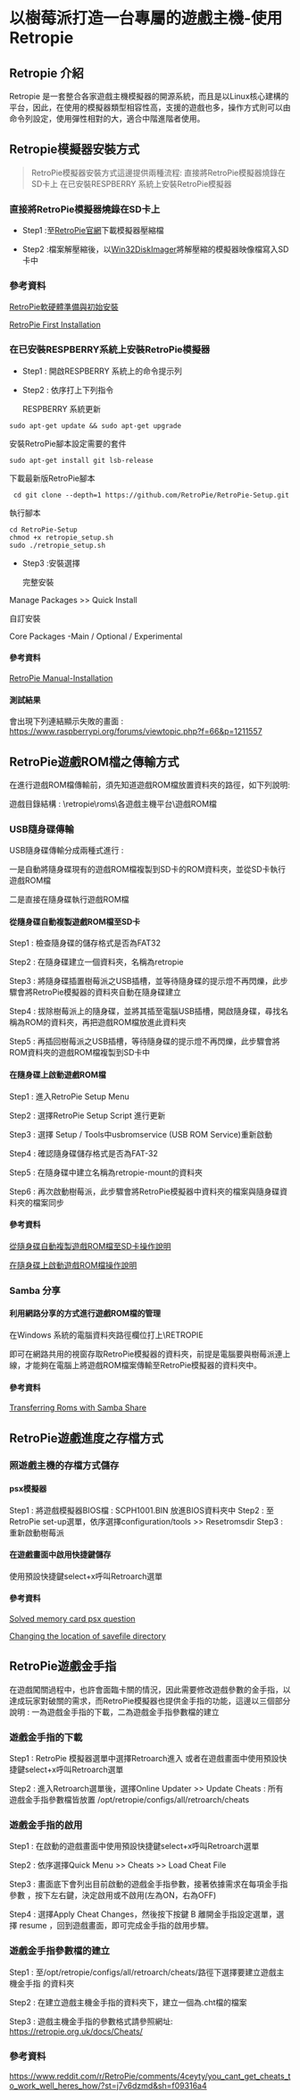 
# 以樹莓派打造一台專屬的遊戲主機-使用Retropie

## Retropie 介紹

Retropie 是一套整合各家遊戲主機模擬器的開源系統，而且是以Linux核心建構的平台，因此，在使用的模擬器類型相容性高，支援的遊戲也多，操作方式則可以由命令列設定，使用彈性相對的大，適合中階進階者使用。

## Retropie模擬器安裝方式

> RetroPie模擬器安裝方式這邊提供兩種流程:
> 直接將RetroPie模擬器燒錄在SD卡上
> 在已安裝RESPBERRY 系統上安裝RetroPie模擬器

### 直接將RetroPie模擬器燒錄在SD卡上

- Step1 :至[RetroPie官網](https://retropie.org.uk/download/)下載模擬器壓縮檔

- Step2 :檔案解壓縮後，以[Win32DiskImager](https://sourceforge.net/projects/win32diskimager/)將解壓縮的模擬器映像檔寫入SD卡中

### 參考資料

[RetroPie軟硬體準備與初始安裝](https://3q.9527.tw/88)

[RetroPie First Installation](https://retropie.org.uk/docs/First-Installation/) 

### 在已安裝RESPBERRY系統上安裝RetroPie模擬器

- Step1 : 開啟RESPBERRY 系統上的命令提示列

- Step2 : 依序打上下列指令

  RESPBERRY 系統更新
```
sudo apt-get update && sudo apt-get upgrade 
```
  安裝RetroPie腳本設定需要的套件
```
sudo apt-get install git lsb-release
```
  下載最新版RetroPie腳本
```
 cd git clone --depth=1 https://github.com/RetroPie/RetroPie-Setup.git
```
  執行腳本
```
cd RetroPie-Setup
chmod +x retropie_setup.sh
sudo ./retropie_setup.sh
```
- Step3 :安裝選擇

  完整安裝
  
Manage Packages >> Quick Install

  自訂安裝
  
Core Packages -Main / Optional / Experimental

#### 參考資料

[RetroPie Manual-Installation](https://retropie.org.uk/docs/Manual-Installation/) 

#### 測試結果

會出現下列連結顯示失敗的畫面 : https://www.raspberrypi.org/forums/viewtopic.php?f=66&p=1211557 

## RetroPie遊戲ROM檔之傳輸方式

在進行遊戲ROM檔傳輸前，須先知道遊戲ROM檔放置資料夾的路徑，如下列說明:

遊戲目錄結構 : \\retropie\roms\各遊戲主機平台\遊戲ROM檔

### USB隨身碟傳輸

USB隨身碟傳輸分成兩種式進行 :　

一是自動將隨身碟現有的遊戲ROM檔複製到SD卡的ROM資料夾，並從SD卡執行遊戲ROM檔

二是直接在隨身碟執行遊戲ROM檔

#### 從隨身碟自動複製遊戲ROM檔至SD卡

Step1 : 檢查隨身碟的儲存格式是否為FAT32

Step2 : 在隨身碟建立一個資料夾，名稱為retropie

Step3 : 將隨身碟插置樹莓派之USB插槽，並等待隨身碟的提示燈不再閃爍，此步驟會將RetroPie模擬器的資料夾自動在隨身碟建立

Step4 : 拔除樹莓派上的隨身碟，並將其插至電腦USB插槽，開啟隨身碟，尋找名稱為ROM的資料夾，再把遊戲ROM檔放進此資料夾

Step5 : 再插回樹莓派之USB插槽，等待隨身碟的提示燈不再閃爍，此步驟會將ROM資料夾的遊戲ROM檔複製到SD卡中

#### 在隨身碟上啟動遊戲ROM檔

Step1 : 進入RetroPie Setup Menu

Step2 : 選擇RetroPie Setup Script 進行更新

Step3 : 選擇 Setup / Tools中usbromservice (USB ROM Service)重新啟動

Step4 : 確認隨身碟儲存格式是否為FAT-32

Step5 : 在隨身碟中建立名稱為retropie-mount的資料夾

Step6 : 再次啟動樹莓派，此步驟會將RetroPie模擬器中資料夾的檔案與隨身碟資料夾的檔案同步

#### 參考資料

[從隨身碟自動複製遊戲ROM檔至SD卡操作說明](https://3q.9527.tw/90)

[在隨身碟上啟動遊戲ROM檔操作說明](https://github.com/retropie/retropie-setup/wiki/Running-ROMs-from-a-USB-drive) 

### Samba 分享

#### 利用網路分享的方式進行遊戲ROM檔的管理

在Windows 系統的電腦資料夾路徑欄位打上\\RETROPIE

即可在網路共用的視窗存取RetroPie模擬器的資料夾，前提是電腦要與樹莓派連上線，才能夠在電腦上將遊戲ROM檔案傳輸至RetroPie模擬器的資料夾中。

#### 參考資料

[Transferring Roms with Samba Share](https://github.com/retropie/retropie-setup/wiki/Transferring-Roms) 

## RetroPie遊戲進度之存檔方式

### 照遊戲主機的存檔方式儲存

#### psx模擬器

Step1 : 將遊戲模擬器BIOS檔 : SCPH1001.BIN 放進BIOS資料夾中
Step2 : 至RetroPie set-up選單，依序選擇configuration/tools >> Resetromsdir
Step3 : 重新啟動樹莓派

#### 在遊戲畫面中啟用快捷鍵儲存

使用預設快捷鍵select+x呼叫Retroarch選單

#### 參考資料

[Solved memory card psx question](https://www.reddit.com/r/RetroPie/comments/6lyfa0/solved_memory_card_psx_question/?st=j7v5utn1&sh=d67956e7)

[Changing the location of savefile directory](https://www.reddit.com/r/RetroPie/comments/3dyki2/changing_the_location_of_savefile_directory_and/) 

## RetroPie遊戲金手指

在遊戲闖關過程中，也許會面臨卡關的情況，因此需要修改遊戲參數的金手指，以達成玩家對破關的需求，而RetroPie模擬器也提供金手指的功能，這邊以三個部分說明 : 一為遊戲金手指的下載，二為遊戲金手指參數檔的建立

### 遊戲金手指的下載

Step1 : RetroPie 模擬器選單中選擇Retroarch進入 或者在遊戲畫面中使用預設快捷鍵select+x呼叫Retroarch選單

Step2 : 進入Retroarch選單後，選擇Online Updater >> Update Cheats : 所有遊戲金手指參數檔皆放置 /opt/retropie/configs/all/retroarch/cheats
      
### 遊戲金手指的啟用

Step1 : 在啟動的遊戲畫面中使用預設快捷鍵select+x呼叫Retroarch選單

Step2 : 依序選擇Quick Menu >> Cheats >> Load Cheat File

Step3 : 畫面底下會列出目前啟動的遊戲金手指參數，接著依據需求在每項金手指參數 ，按下左右鍵，決定啟用或不啟用(左為ON，右為OFF)

Step4 : 選擇Apply Cheat Changes，然後按下按鍵  B 離開金手指設定選單，選擇 resume ，回到遊戲畫面，即可完成金手指的啟用步驟。

### 遊戲金手指參數檔的建立

Step1 : 至/opt/retropie/configs/all/retroarch/cheats/路徑下選擇要建立遊戲主機金手指 的資料夾

Step2 : 在建立遊戲主機金手指的資料夾下，建立一個為.cht檔的檔案

Step3 : 遊戲主機金手指的參數格式請參照網址: https://retropie.org.uk/docs/Cheats/

### 參考資料 

https://www.reddit.com/r/RetroPie/comments/4ceyty/you_cant_get_cheats_to_work_well_heres_how/?st=j7v6dzmd&sh=f09316a4 

